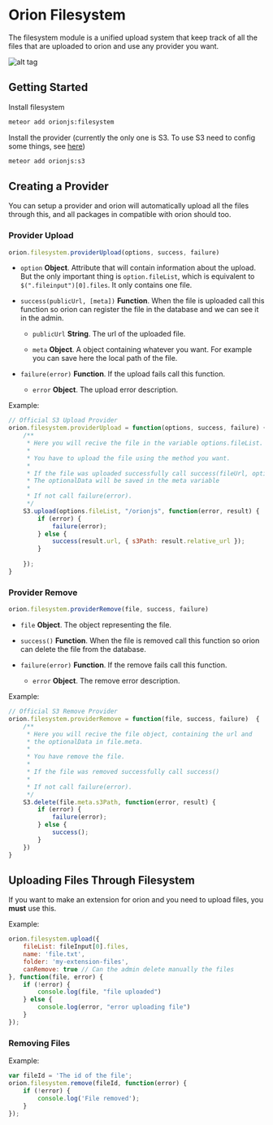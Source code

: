 Orion Filesystem
================

The filesystem module is a unified upload system that keep track
of all the files that are uploaded to orion and use any provider
you want.

![alt tag](http://i.imgur.com/Rl3Mpvi.jpg)

## Getting Started

Install filesystem

```sh
meteor add orionjs:filesystem
```

Install the provider 
(currently the only one is S3. 
To use S3 need to config some things, see [here](https://github.com/orionjs/s3))

```sh
meteor add orionjs:s3
```

## Creating a Provider

You can setup a provider and orion will automatically upload 
all the files through this, and all packages in compatible with orion should too.

### Provider Upload

```js
orion.filesystem.providerUpload(options, success, failure)
``` 

- ```option``` **Object**. Attribute that will contain information about the upload.
But the only important thing is ```option.fileList```, which is equivalent
to ```$(".fileinput")[0].files```. It only contains one file.

- ```success(publicUrl, [meta])``` **Function**. When the file is uploaded call this function so orion
can register the file in the database and we can see it in the admin.

	- ```publicUrl``` **String**. The url of the uploaded file.

	- ```meta``` **Object**. A object containing whatever you want. For example 
	you can save here the local path of the file.

- ```failure(error)``` **Function**. If the upload fails call this function.
	
	- ```error``` **Object**. The upload error description.

Example: 

```js
// Official S3 Upload Provider
orion.filesystem.providerUpload = function(options, success, failure) {
	/**
     * Here you will recive the file in the variable options.fileList.
     *
     * You have to upload the file using the method you want.
     *
     * If the file was uploaded successfully call success(fileUrl, optionalData)
     * The optionalData will be saved in the meta variable
     *
     * If not call failure(error).
     */
	S3.upload(options.fileList, "/orionjs", function(error, result) {
		if (error) {
			failure(error);
		} else {
			success(result.url, { s3Path: result.relative_url });
		}
    	
    });
}
```

### Provider Remove

```js
orion.filesystem.providerRemove(file, success, failure)
``` 

- ```file``` **Object**. The object representing the file.

- ```success()``` **Function**. When the file is removed call this function so orion
can delete the file from the database.

- ```failure(error)``` **Function**. If the remove fails call this function.
	
	- ```error``` **Object**. The remove error description.

Example: 

```js
// Official S3 Remove Provider
orion.filesystem.providerRemove = function(file, success, failure)  {
	/**
     * Here you will recive the file object, containing the url and 
     * the optionalData in file.meta.
     *
     * You have remove the file.
     *
     * If the file was removed successfully call success()
     *
     * If not call failure(error).
     */
	S3.delete(file.meta.s3Path, function(error, result) {
		if (error) {
			failure(error);
		} else {
			success();
		}
	})
}
```

## Uploading Files Through Filesystem

If you want to make an extension for orion and
you need to upload files, you **must** use this.

Example:

```js
orion.filesystem.upload({
    fileList: fileInput[0].files, 
    name: 'file.txt', 
    folder: 'my-extension-files', 
    canRemove: true // Can the admin delete manually the files
}, function(file, error) {
    if (!error) {
        console.log(file, "file uploaded")
    } else {
        console.log(error, "error uploading file")
    }
});
```

### Removing Files

Example:

```js
var fileId = 'The id of the file';
orion.filesystem.remove(fileId, function(error) {
	if (!error) {
		console.log('File removed');
	}
});
```
